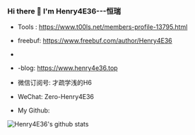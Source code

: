 ### Hi there 👋   I'm Henry4E36---恒瑞

<!--
**Henry4E36/Henry4E36** is a ✨ _special_ ✨ repository because its `README.md` (this file) appears on your GitHub profile.

Here are some ideas to get you started:

- 🔭 I’m currently working on ...
- 🌱 I’m currently learning ...
- 👯 I’m looking to collaborate on ...
- 🤔 I’m looking for help with ...
- 💬 Ask me about ...
- 📫 How to reach me: ...
- 😄 Pronouns: ...
- ⚡ Fun fact: ...
-->
- Tools : https://www.t00ls.net/members-profile-13795.html

- freebuf: https://www.freebuf.com/author/Henry4E36
-
- -blog: https://www.henry4e36.top

- 微信订阅号: 才疏学浅的H6

- WeChat: Zero-Henry4E36

- My Github:

![Henry4E36's github stats](https://github-readme-stats.vercel.app/api?username=Henry4E36&show_icons=true&theme=radical)







